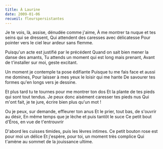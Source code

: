 ```yaml
---
title: À Laurine
date: 2009-01-06
recueil: fleurspersistantes
---
```


Je te vois, là, assise, dénudée comme j'aime,
À me montrer ta nuque et tes seins qui se dressent,
Qui attendent des caresses avec délicatesse
Pour pointer vers le ciel leur ardeur sans flemme.

Puisqu'un acte est justifié par le précédent
Quand on sait bien mener la danse des amants,
Tu attends un moment qui est long mais prenant,
Avant de t'installer sur moi, geste excitant.

Un moment je contemple ta pose édifiante
Puisque tu me fais face et aussi me domines,
Pour laisser à mes yeux le loisir qui me hante
De savourer tes formes qu'en longs vers je dessine.

Et plus tard tu te tournes pour me montrer ton dos
Et la plante de tes pieds qui sont tout tendus.
Je peux donc aisément caresser tes pieds nus
Qui m'ont fait, je te jure, écrire bien plus qu'un mot !

Ou je peux, sur demande, effleurer ton anus
Et le prier, tout bas, de s'ouvrir au désir,
En même temps que je lèche et puis tantôt le suce
Ce petit bout d'Éros, en vue de t'entrouvrir

D'abord les cuisses timides, puis les lèvres intimes.
Ce petit bouton rose est pour moi un délice
Et j'espère, pour toi, un moment très complice
Qui t'amène au sommet de la jouissance ultime.
